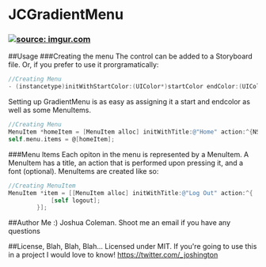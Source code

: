 # JCGradientMenu

<h3> 
   <a href="http://imgur.com/ToPStWB"><img src="http://i.imgur.com/ToPStWB.gif?1" title="source: imgur.com" /></a>
</h3>

##Usage
###Creating the menu
The control can be added to a Storyboard file. Or, if you prefer to use it prorgramatically:
```objective-c
//Creating Menu
- (instancetype)initWithStartColor:(UIColor*)startColor endColor:(UIColor*)endColor;
```
Setting up GradientMenu is as easy as assigning it a start and endcolor as well as some MenuItems.
```objective-c
//Creating Menu
MenuItem *homeItem = [MenuItem alloc] initWithTitle:@"Home" action:^{NSLog(@"Home Pressed");}];
self.menu.items = @[homeItem]; 
```

###Menu Items
Each opiton in the menu is represented by a MenuItem. A MenuItem has a title, an action that is performed upon pressing it, and a font (optional). MenuItems are created like so:
```objective-c
//Creating MenuItem
MenuItem *item = [[MenuItem alloc] initWithTitle:@"Log Out" action:^{
            [self logout]; 
        }];
```

##Author
Me :)
Joshua Coleman. Shoot me an email if you have any questions

##License, Blah, Blah, Blah...
Licensed under MIT. If you're going to use this in a project I would love to know!
https://twitter.com/_joshington
